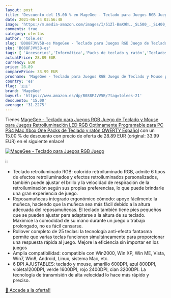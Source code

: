 ```yaml
---
layout: post
title: 'Descuento del 15.00 % en MageGee - Teclado para Juegos RGB Juego '
date: 2021-06-14 02:56:48
image: 'https://m.media-amazon.com/images/I/51Zl-BmX9hL._SL500_._SL400_.jpg'
comments: true
category: ofertas
author: 'tole.es'
slug: 'B088FJVV5B-es MageGee - Teclado para Juegos RGB Juego de Teclado y Mouse...'
sku: 'B088FJVV5B-es'
tags: [ 'Accesorios','Informática','Packs de teclado y ratón','Teclados, ratones y periféricos de entrada','magegee','ps4','xbox', ]
actualPrice: 28.89 EUR
currency: EUR
price: 28.89
comparePrice: 33.99 EUR
prodname: 'MageGee - Teclado para Juegos RGB Juego de Teclado y Mouse para Juegos Retroiluminación LED RGB Optimamente Programable para PC PS4 Mac Xbox One Packs de Teclado y ratón QWERTY Español'
country: 'es'
flag: '🇪🇸'
brand: 'MageGee'
buyurl: 'https://www.amazon.es/dp/B088FJVV5B/?tag=tolees-21'
descuento: '15.00'
average: '31.2275'
---
```


Tienes [MageGee - Teclado para Juegos RGB Juego de Teclado y Mouse para Juegos Retroiluminación LED RGB Optimamente Programable para PC PS4 Mac Xbox One Packs de Teclado y ratón QWERTY Español](https://www.amazon.es/dp/B088FJVV5B/?tag=tolees-21) con un 15.00 % de descuento con precio de oferta de 28.89 EUR (original: 33.99 EUR) en el siguiente enlace!

[![MageGee - Teclado para Juegos RGB Juego ](https://m.media-amazon.com/images/I/51Zl-BmX9hL._SL500_._SL400_.jpg)](https://www.amazon.es/dp/B088FJVV5B/?tag=tolees-21)

ℹ️:

- Teclado retroiluminado RGB: colorido retroiluminado RGB, admite 6 tipos de efectos retroiluminados y efectos retroiluminados personalizados, también puede ajustar el brillo y la velocidad de respiración de la retroiluminación según sus propias preferencias, lo que puede brindarle una gran experiencia de juego.
- Reposamuñecas integrado ergonómico cómodo: apoye fácilmente la muñeca, haciendo que la muñeca sea más fácil debido a la altura adecuada del reposamuñecas. El teclado también tiene pies pequeños que se pueden ajustar para adaptarse a la altura de su teclado. Maximice la comodidad de su mano durante un juego o trabajo prolongado, no es fácil cansarse.
- Rollover completo de 25 teclas: la tecnología anti-efecto fantasma permite que varias teclas funcionen simultáneamente para proporcionar una respuesta rápida al juego. Mejore la eficiencia sin importar en los juegos
- Amplia compatibilidad: compatible con Win2000, Win XP, Win ME, Vista, Win7, Win8, Android, Linux, sistema Mac, etc.
- 6 DPI AJUSTABLES: teclado y mouse, amarillo 600DPI, azul 800DPI, violeta1200DPI, verde 1600DPI, rojo 2400DPI, cian 3200DPI. La tecnología de transmisión de alta velocidad lo hace más rápido y preciso.

[🛒 Accede a la oferta!!](https://www.amazon.es/dp/B088FJVV5B/?tag=tolees-21)
